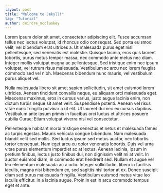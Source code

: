 ```yaml
---
layout: post
title: "Welcome to Jekyll!"
tag: "Tutorial"
author: deirdre_mccluskey
---
```


Lorem ipsum dolor sit amet, consectetur adipiscing elit. Fusce accumsan tellus nec lectus volutpat, id rhoncus odio consequat. Sed porta euismod velit, vel bibendum erat ultrices a. Ut malesuada purus eget nisl pellentesque, sed venenatis est molestie. Quisque lacinia, eros quis laoreet lobortis, purus metus tempor massa, nec commodo ante metus nec diam. Integer mollis volutpat magna ac pellentesque. Sed tristique enim nec ipsum volutpat, vel rutrum risus malesuada. Vestibulum ac arcu nec lorem feugiat commodo sed vel nibh. Maecenas bibendum nunc mauris, vel vestibulum purus aliquet vel.

Nulla malesuada libero sit amet sapien sollicitudin, sit amet euismod lorem ultricies. Aenean tincidunt convallis neque, eu aliquam orci malesuada eget. Maecenas maximus, eros in cursus varius, justo augue lacinia enim, non dictum turpis neque sit amet velit. Suspendisse potenti. Aenean vel risus vitae nunc fringilla pulvinar a ut elit. Ut laoreet dui nec ex cursus dapibus. Vestibulum ante ipsum primis in faucibus orci luctus et ultrices posuere cubilia Curae; Etiam volutpat viverra nisi vel consectetur.

Pellentesque habitant morbi tristique senectus et netus et malesuada fames ac turpis egestas. Mauris vehicula congue bibendum. Nam malesuada blandit velit sed mollis. Sed luctus ipsum sed metus auctor, nec lobortis tortor consequat. Nam eget arcu eu dolor venenatis lobortis. Duis vel urna vitae purus elementum imperdiet ac at lectus. Aenean lacinia, ipsum in pretium finibus, lectus justo finibus dui, non dignissim velit mi at velit. In auctor euismod diam, in commodo erat hendrerit sed. Nullam et augue vel leo elementum malesuada ac a odio. Integer sollicitudin, libero in facilisis iaculis, magna nisi bibendum ex, sed sagittis nisl tortor at ex. Donec suscipit diam sed purus malesuada fringilla. Vestibulum euismod metus vitae leo iaculis efficitur. In a lacinia augue. Proin in est in arcu commodo tempus eget et ante.
